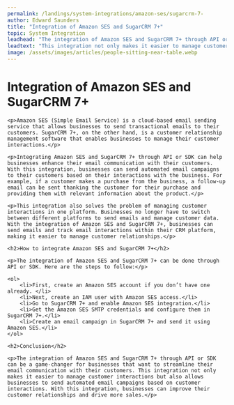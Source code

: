 ```yaml
---
permalink: /landings/system-integrations/amazon-ses/sugarcrm-7-
author: Edward Saunders
title: "Integration of Amazon SES and SugarCRM 7+"
topic: System Integration
leadhead: "The integration of Amazon SES and SugarCRM 7+ through API or SDK can be a game-changer for businesses that want to streamline their email communication with their customers"
leadtext: "This integration not only makes it easier to manage customer interactions but also allows businesses to send automated email campaigns based on customer interactions. With this integration, businesses can improve their customer relationships and drive more sales."
image: /assets/images/articles/people-sitting-near-table.webp
---
```

<div class="arttext">
	<h1>Integration of Amazon SES and SugarCRM 7+</h1>

	<p>Amazon SES (Simple Email Service) is a cloud-based email sending service that allows businesses to send transactional emails to their customers. SugarCRM 7+, on the other hand, is a customer relationship management software that enables businesses to manage their customer interactions.</p>

	<p>Integrating Amazon SES and SugarCRM 7+ through API or SDK can help businesses enhance their email communication with their customers. With this integration, businesses can send automated email campaigns to their customers based on their interactions with the business. For example, if a customer makes a purchase from the business, a follow-up email can be sent thanking the customer for their purchase and providing them with relevant information about the product.</p>

	<p>This integration also solves the problem of managing customer interactions in one platform. Businesses no longer have to switch between different platforms to send emails and manage customer data. With the integration of Amazon SES and SugarCRM 7+, businesses can send emails and track email interactions within their CRM platform, making it easier to manage customer relationships.</p>

	<h2>How to integrate Amazon SES and SugarCRM 7+</h2>

	<p>The integration of Amazon SES and SugarCRM 7+ can be done through API or SDK. Here are the steps to follow:</p>

	<ol>
		<li>First, create an Amazon SES account if you don’t have one already. </li>
		<li>Next, create an IAM user with Amazon SES access.</li>
		<li>Go to SugarCRM 7+ and enable Amazon SES integration.</li>
		<li>Get the Amazon SES SMTP credentials and configure them in SugarCRM 7+.</li>
		<li>Create an email campaign in SugarCRM 7+ and send it using Amazon SES.</li>
	</ol>

	<h2>Conclusion</h2>

	<p>The integration of Amazon SES and SugarCRM 7+ through API or SDK can be a game-changer for businesses that want to streamline their email communication with their customers. This integration not only makes it easier to manage customer interactions but also allows businesses to send automated email campaigns based on customer interactions. With this integration, businesses can improve their customer relationships and drive more sales.</p>

</div>